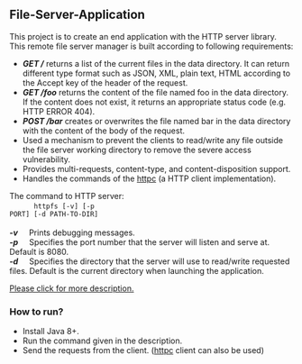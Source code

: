 ## File-Server-Application
This project is to create an end application with the HTTP server library. This remote file server manager is built according to following requirements:
- ***GET /*** returns a list of the current files in the data directory. It can return different type format such as JSON, XML, plain text, HTML according to the Accept key of the header of the request.  
- ***GET /foo*** returns the content of the file named foo in the data directory. If the content does not exist, it returns an appropriate status code (e.g. HTTP ERROR 404).
- ***POST /bar*** creates or overwrites the file named bar in the data directory with the content of the body of the request. 
- Used a mechanism to prevent the clients to read/write any file outside the file server working directory to remove the severe access vulnerability.
- Provides multi-requests, content-type, and content-disposition support.
- Handles the commands of the [httpc](https://github.com/DhwaniSondhi/cURL-like-Command-Line-Implementation) (a HTTP client implementation).

The command to HTTP server:<br/>
&nbsp;&nbsp;&nbsp;&nbsp;&nbsp;&nbsp;&nbsp;&nbsp;&nbsp;&nbsp;&nbsp;<code>httpfs [-v] [-p PORT] [-d PATH-TO-DIR]</code><br/><br/>
***-v*** &nbsp;&nbsp;&nbsp;&nbsp;Prints debugging messages.<br/>
***-p*** &nbsp;&nbsp;&nbsp;&nbsp;Specifies the port number that the server will listen and serve at. Default is 8080.<br/>
***-d*** &nbsp;&nbsp;&nbsp;&nbsp;Specifies the directory that the server will use to read/write requested files. Default is the current directory when launching the application.<br/>

[Please click for more description.](https://github.com/DhwaniSondhi/File-Server-Application)

### How to run?
- Install Java 8+.
- Run the command given in the description. 
- Send the requests from the client. ([httpc](https://github.com/DhwaniSondhi/cURL-like-Command-Line-Implementation) client can also be used)

